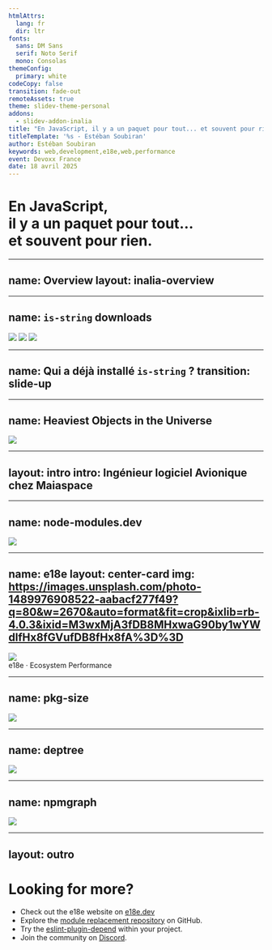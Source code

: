 ```yaml
---
htmlAttrs:
  lang: fr
  dir: ltr
fonts:
  sans: DM Sans
  serif: Noto Serif
  mono: Consolas
themeConfig:
  primary: white
codeCopy: false
transition: fade-out
remoteAssets: true
theme: slidev-theme-personal
addons:
  - slidev-addon-inalia
title: "En JavaScript, il y a un paquet pour tout... et souvent pour rien."
titleTemplate: '%s - Estéban Soubiran'
author: Estéban Soubiran
keywords: web,development,e18e,web,performance
event: Devoxx France
date: 18 avril 2025
---
```


# En JavaScript,<br>il y a un paquet pour tout...<br>et souvent pour rien.

---
name: Overview
layout: inalia-overview
---

---
name: `is-string` downloads
---

<img src="/is-string-downloads.png" class="absolute top-1/2 left-1/2 translate--1/2 max-w-3/5" />
<v-clicks>
  <img src="/is-string,react-downloads.png" class="absolute top-1/2 left-1/2 translate--1/2 max-w-3/5" />
  <img src="/is-string,react,tailwindcss-downloads.png" class="absolute top-1/2 left-1/2 translate--1/2 max-w-3/5" />
</v-clicks>

<!--

// Présentation des charts

C'est pour vous dire à quel point `is-string` est partout !

-->

---
name: Qui a déjà installé `is-string` ?
transition: slide-up
---

<Inalia
  :questionId="1"
/>

<!--

L'idée est de montrer le paradox que `is-string` est partout maid que personne ne l'a jamais installé.

Le problème, c'est que lors de l'installation d'un package, on ne télécharge pas que le package lui-même, mais aussi toutes ses dépendances, le package.json, le README, la licence, et j'en passe. Au final, le code qui nous intéresse représente une infime partie de ce que l'on télécharge.

 -->

---
name: Heaviest Objects in the Universe
---

<img src="/nodemodules.png" class="absolute top-1/2 left-1/2 translate--1/2 max-w-3/5" />

<!--

Mais on ne veut pas ça. On ne veut pas que notre node_modules devienne la chose la plus lourd de l'univers.

-->

---
layout: intro
intro: Ingénieur logiciel Avionique chez <span class="i-custom-maiaspace inline-block size-5 align-text-top"></span> Maiaspace
---

<!--

Avant d'aller plus loin de vous présenter la manière dont on peut éviter cela, je me présente...

-->

---
name: node-modules.dev
---

<a href="https://node-modules.dev/" target="_blank" class="absolute top-1/2 left-1/2 translate--1/2 w-full border-none">
  <img src="/node-modules.dev.png" class="" />
</a>

<!--

Premier outil !

Permet de voir la réalité de ce qui est installé dans notre node_modules (et ce n'est pas du tout que du JavaScript).

Et dans la réalité, il est possible de se passer complètement d'un paquet comme `is-string` en utilisant du code natif.

Mais si pour `is-string`, c'est facile de le remplacer, il peut exister dans notre project d'autres paquets
qu'on ne connaît pas avec des alternatives qu'on ne connaît pas non plus.

-->

---
name: e18e
layout: center-card
img: https://images.unsplash.com/photo-1489976908522-aabacf277f49?q=80&w=2670&auto=format&fit=crop&ixlib=rb-4.0.3&ixid=M3wxMjA3fDB8MHxwaG90by1wYWdlfHx8fGVufDB8fHx8fA%3D%3D
---

<img src="/e18e.png" class="w-60" />

<div class="mt-4 flex items-center gap-2 text-4xl">
  <span class="bg-gradient-to-br from-[#7cb560] to-[#cf8c3c] bg-clip-text text-transparent font-bold">e18e</span>
  <span>·</span>
  <span>Ecosystem Performance</span>
</div>

<!--

Et c'est là qu'intervient e18e, ou Ecosystem Performance.

C'est un projet qui s'est donné 3 grandes missions :

- Cleanup (nettoyer)
- Speedup (accélérer)
- Levelup (améliorer)

Pour les réaliser, ils listent des bonnes pratiques, créent des outils comme des sites web ou des règles ESLint, forkent des paquets pour les rendre plus performants et travaillent avec l'ensemble de la communauté en proposant des changements dans des paquets populaires.

Et ce que je vous propose pour la suite, c'est que lo'on continue à inspecter `is-string` et à la toute fin, je vous montrerai un cas concret, celui de `storybook`.

https://bsky.app/profile/shilman.net/post/3l7ik3onbbs2b

-->

---
name: pkg-size
---

<a href="https://pkg-size.dev/" target="_blank" class="absolute top-1/2 left-1/2 translate--1/2 w-120 border-none">
  <img src="/pkg-size.dev.png" class="mx-auto rounded-xl" />
</a>

---
name: deptree
---

<a href="https://deptree.rschristian.dev/" target="_blank" class="absolute top-1/2 left-1/2 translate--1/2 w-120 border-none">
  <img src="/deptree.rschristian.dev.png" class="mx-auto rounded-xl" />
</a>

---
name: npmgraph
---

<a href="https://npmgraph.js.org/" target="_blank" class="absolute top-1/2 left-1/2 translate--1/2 w-120 border-none">
  <img src="/npmgraph.js.org.png" class="rounded-xl" />
</a>

---
layout: outro
---

<h1 class="text-4xl font-serif">
  Looking for more?
</h1>

<ul class="op-80">
  <li>
    Check out the e18e website on <a href="https://e18e.dev/" target="_blank">e18e.dev</a>
  </li>
  <li>
    Explore the <a href="es-tooling/module-replacements" target="_blank">module replacement repository</a> on GitHub.
  </li>
    <li>
    Try the <a href="https://github.com/es-tooling/eslint-plugin-depend" target="_blank">eslint-plugin-depend</a> within your project.
  </li>
  <li>
    Join the community on <a href="https://chat.e18e.dev/"  target="_blank">Discord</a>.
  </li>
</ul>

<!--

// ...

Et finalement, se renseigner sur ce mouvement, prendre le temps de regarder et d'introspecter les paquets de nos propres projets, c'est déjà mettre un pas dans ce mouvement !

-->
